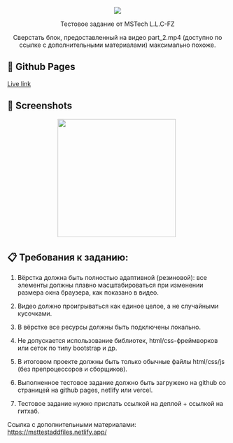 <p align="center">
    <a href="https://skillicons.dev">
        <img src="https://skillicons.dev/icons?i=html,css,js" />
    </a>
</p>

<p align="center">Тестовое задание от MSTech L.L.C-FZ</p>
<p align="center">Сверстать блок, предоставленный на видео part_2.mp4 (доступно по ссылке с дополнительными материалами) максимально похоже.</p>

## 🔗 Github Pages

[Live link]()

## 📸 Screenshots

<div align="center">
    <img height="270px" src="" />
    <img height="270px" src=" " />
</div>

## 📋 Требования к заданию:

1. Вёрстка должна быть полностью адаптивной (резиновой): все элементы должны плавно масштабироваться при изменении размера окна браузера, как показано в видео.

2. Видео должно проигрываться как единое целое, а не случайными кусочками.

3. В вёрстке все ресурсы должны быть подключены локально.

4. Не допускается использование библиотек, html/css-фреймворков или сеток по типу bootstrap и др.

5. В итоговом проекте должны быть только обычные файлы html/css/js (без препроцессоров и сборщиков).

6. Выполненное тестовое задание должно быть загружено на github со страницей на github pages, netlify или vercel.

7. Тестовое задание нужно прислать ссылкой на деплой + ссылкой на гитхаб.

Ссылка с дополнительными материалами:  
https://msttestaddfiles.netlify.app/
